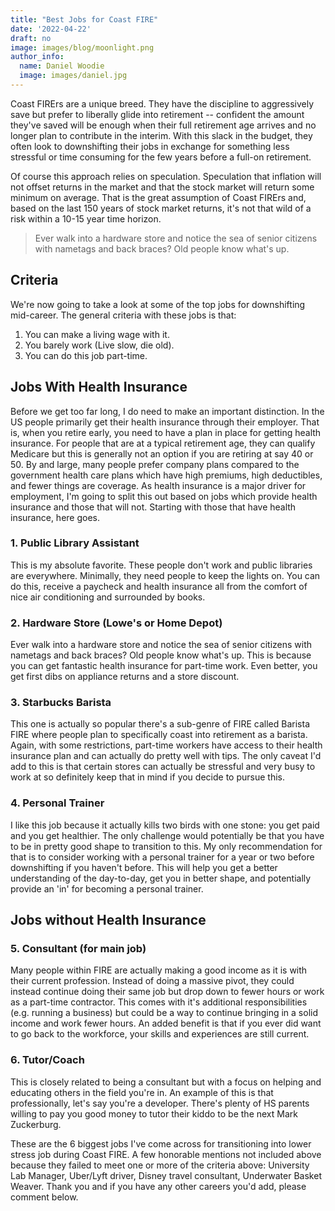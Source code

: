 ```yaml
---
title: "Best Jobs for Coast FIRE"
date: '2022-04-22'
draft: no
image: images/blog/moonlight.png
author_info:
  name: Daniel Woodie
  image: images/daniel.jpg
---
```


<script src="https://unpkg.com/intersection-observer"></script>
<script src="https://unpkg.com/scrollama"></script>
<script src="https://d3js.org/d3.v6.js"></script>
<script src=//cdnjs.cloudflare.com/ajax/libs/seedrandom/2.3.10/seedrandom.min.js></script>

<!-- Ezoic - under_page_title - under_page_title -->
<div id="ezoic-pub-ad-placeholder-105"> </div>
<!-- End Ezoic - under_page_title - under_page_title -->


Coast FIRErs are a unique breed. They have the discipline to aggressively save but prefer to liberally glide into retirement -- confident the amount they've saved will be enough when their full retirement age arrives and no longer plan to contribute in the interim. With this slack in the budget, they often look to downshifting their jobs in exchange for something less stressful or time consuming for the few years before a full-on retirement.

Of course this approach relies on speculation. Speculation that inflation will not offset returns in the market and that the stock market will return some minimum on average. That is the great assumption of Coast FIRErs and, based on the last 150 years of stock market returns, it's not that wild of a risk within a 10-15 year time horizon.

>Ever walk into a hardware store and notice the sea of senior citizens with nametags and back braces? Old people know what's up.
>

<!-- Ezoic - in_content1 - mid_content -->
<div id="ezoic-pub-ad-placeholder-113"> </div>
<!-- End Ezoic - in_content1 - mid_content -->

## Criteria

We're now going to take a look at some of the top jobs for downshifting mid-career. The general criteria with these jobs is that: 

1. You can make a living wage with it.
2. You barely work (Live slow, die old).
3. You can do this job part-time.

## Jobs With Health Insurance

Before we get too far long, I do need to make an important distinction. In the US people primarily get their health insurance through their employer. That is, when you retire early, you need to have a plan in place for getting health insurance. For people that are at a typical retirement age, they can qualify Medicare but this is generally not an option if you are retiring at say 40 or 50. By and large, many people prefer company plans compared to the government health care plans which have high premiums, high deductibles, and fewer things are coverage. As health insurance is a major driver for employment, I'm going to split this out based on jobs which provide health insurance and those that will not. Starting with those that have health insurance, here goes.

<!-- Ezoic - in_content2 - long_content -->
<div id="ezoic-pub-ad-placeholder-114"> </div>
<!-- End Ezoic - in_content2 - long_content -->

### 1. Public Library Assistant

This is my absolute favorite. These people don't work and public libraries are everywhere. Minimally, they need people to keep the lights on. You can do this, receive a paycheck and health insurance all from the comfort of nice air conditioning and surrounded by books.

### 2. Hardware Store (Lowe's or Home Depot)

Ever walk into a hardware store and notice the sea of senior citizens with nametags and back braces? Old people know what's up. This is because you can get fantastic health insurance for part-time work. Even better, you get first dibs on appliance returns and a store discount. 

<!-- Ezoic - in_content3 - longer_content -->
<div id="ezoic-pub-ad-placeholder-115"> </div>
<!-- End Ezoic - in_content3 - longer_content -->

### 3. Starbucks Barista

This one is actually so popular there's a sub-genre of FIRE called Barista FIRE where people plan to specifically coast into retirement as a barista. Again, with some restrictions, part-time workers have access to their health insurance plan and can actually do pretty well with tips. The only caveat I'd add to this is that certain stores can actually be stressful and very busy to work at so definitely keep that in mind if you decide to pursue this. 

### 4. Personal Trainer

I like this job because it actually kills two birds with one stone: you get paid and you get healthier. The only challenge would potentially be that you have to be in pretty good shape to transition to this. My only recommendation for that is to consider working with a personal trainer for a year or two before downshifting if you haven't before. This will help you get a better understanding of the day-to-day, get you in better shape, and potentially provide an 'in' for becoming a personal trainer.  

<!-- Ezoic - in_content4 - longest_content -->
<div id="ezoic-pub-ad-placeholder-116"> </div>
<!-- End Ezoic - in_content4 - longest_content -->

## Jobs without Health Insurance

### 5. Consultant (for main job)

Many people within FIRE are actually making a good income as it is with their current profession. Instead of doing a massive pivot, they could instead continue doing their same job but drop down to fewer hours or work as a part-time contractor. This comes with it's additional responsibilities (e.g. running a business) but could be a way to continue bringing in a solid income and work fewer hours. An added benefit is that if you ever did want to go back to the workforce, your skills and experiences are still current.

### 6. Tutor/Coach

This is closely related to being a consultant but with a focus on helping and educating others in the field you're in. An example of this is that professionally, let's say you're a developer. There's plenty of HS parents willing to pay you good money to tutor their kiddo to be the next Mark Zuckerburg.


These are the 6 biggest jobs I've come across for transitioning into lower stress job during Coast FIRE. A few honorable mentions not included above because they failed to meet one or more of the criteria above: University Lab Manager, Uber/Lyft driver, Disney travel consultant, Underwater Basket Weaver. Thank you and if you have any other careers you'd add, please comment below.


<!-- Ezoic - bottom_of_page - bottom_of_page -->
<div id="ezoic-pub-ad-placeholder-101"> </div>
<!-- End Ezoic - bottom_of_page - bottom_of_page -->

